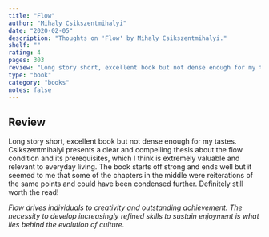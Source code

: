 ```yaml
---
title: "Flow"
author: "Mihaly Csikszentmihalyi"
date: "2020-02-05"
description: "Thoughts on 'Flow' by Mihaly Csikszentmihalyi."
shelf: ""
rating: 4
pages: 303
review: "Long story short, excellent book but not dense enough for my tastes. Csikszentmihalyi presents a clear and compelling thesis about the flow condition and its prerequisites, which I think is extremely valuable and relevant to everyday living. The book starts off strong and ends well but it seemed to me that some of the chapters in the middle were reiterations of the same points and could have been condensed further. Definitely still worth the read!<br/><br/><i>Flow drives individuals to creativity and outstanding achievement. The necessity to develop increasingly refined skills to sustain enjoyment is what lies behind the evolution of culture.</i>"
type: "book"
category: "books"
notes: false
---
```


## Review

Long story short, excellent book but not dense enough for my tastes. Csikszentmihalyi presents a clear and compelling thesis about the flow condition and its prerequisites, which I think is extremely valuable and relevant to everyday living. The book starts off strong and ends well but it seemed to me that some of the chapters in the middle were reiterations of the same points and could have been condensed further. Definitely still worth the read!

_Flow drives individuals to creativity and outstanding achievement. The necessity to develop increasingly refined skills to sustain enjoyment is what lies behind the evolution of culture._

